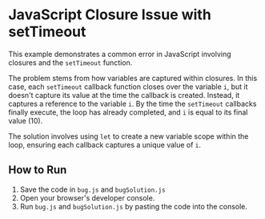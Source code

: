 # JavaScript Closure Issue with setTimeout

This example demonstrates a common error in JavaScript involving closures and the `setTimeout` function.

The problem stems from how variables are captured within closures.  In this case, each `setTimeout` callback function closes over the variable `i`, but it doesn't capture its value at the time the callback is created. Instead, it captures a reference to the variable `i`. By the time the `setTimeout` callbacks finally execute, the loop has already completed, and `i` is equal to its final value (10).

The solution involves using `let` to create a new variable scope within the loop, ensuring each callback captures a unique value of `i`. 

## How to Run
1. Save the code in `bug.js` and `bugSolution.js`
2. Open your browser's developer console.
3. Run `bug.js` and `bugSolution.js` by pasting the code into the console.